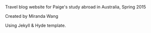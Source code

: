 Travel blog website for Paige's study abroad in Australia, Spring 2015

Created by Miranda Wang

Using Jekyll & Hyde template.
